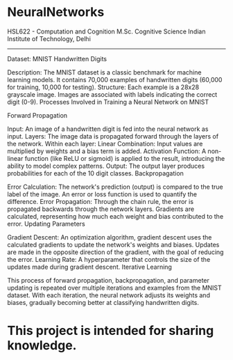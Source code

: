 # NeuralNetworks
 
HSL622 - Computation and Cognition
M.Sc. Cognitive Science
Indian Institute of Technology, Delhi

----------------------------------------------------------------------

Dataset: MNIST Handwritten Digits

Description: The MNIST dataset is a classic benchmark for machine learning models. It contains 70,000 examples of handwritten digits (60,000 for training, 10,000 for testing).
Structure:
Each example is a 28x28 grayscale image.
Images are associated with labels indicating the correct digit (0-9).
Processes Involved in Training a Neural Network on MNIST

Forward Propagation

Input: An image of a handwritten digit is fed into the neural network as input.
Layers: The image data is propagated forward through the layers of the network. Within each layer:
Linear Combination: Input values are multiplied by weights and a bias term is added.
Activation Function: A non-linear function (like ReLU or sigmoid) is applied to the result, introducing the ability to model complex patterns.
Output: The output layer produces probabilities for each of the 10 digit classes.
Backpropagation

Error Calculation: The network's prediction (output) is compared to the true label of the image. An error or loss function is used to quantify the difference.
Error Propagation: Through the chain rule, the error is propagated backwards through the network layers. Gradients are calculated, representing how much each weight and bias contributed to the error.
Updating Parameters

Gradient Descent: An optimization algorithm, gradient descent uses the calculated gradients to update the network's weights and biases.
Updates are made in the opposite direction of the gradient, with the goal of reducing the error.
Learning Rate: A hyperparameter that controls the size of the updates made during gradient descent.
Iterative Learning

This process of forward propagation, backpropagation, and parameter updating is repeated over multiple iterations and examples from the MNIST dataset. With each iteration, the neural network adjusts its weights and biases, gradually becoming better at classifying handwritten digits.




# This project is intended for sharing knowledge.

